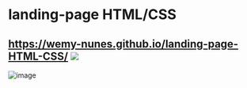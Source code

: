 # landing-page HTML/CSS
## https://wemy-nunes.github.io/landing-page-HTML-CSS/ <img src="https://img.icons8.com/dusk/30/000000/cursor--v1.png"/>


![image](https://user-images.githubusercontent.com/109567488/211079306-124c5179-bd46-4bee-be00-458738b30aaa.png)


